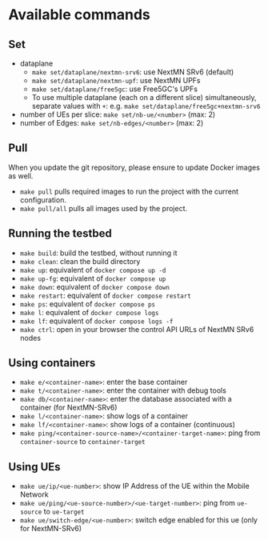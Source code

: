 # Available commands
## Set
- dataplane
  - `make set/dataplane/nextmn-srv6`: use NextMN SRv6 (default)
  - `make set/dataplane/nextmn-upf`: use NextMN UPFs
  - `make set/dataplane/free5gc`: use Free5GC's UPFs
  - To use multiple dataplane (each on a different slice) simultaneously, separate values with `+`: e.g. `make set/dataplane/free5gc+nextmn-srv6`
- number of UEs per slice: `make set/nb-ue/<number>` (max: 2)
- number of Edges: `make set/nb-edges/<number>` (max: 2)

## Pull
When you update the git repository, please ensure to update Docker images as well.
- `make pull` pulls required images to run the project with the current configuration.
- `make pull/all` pulls all images used by the project.

## Running the testbed
- `make build`: build the testbed, without running it
- `make clean`: clean the build directory
- `make up`: equivalent of `docker compose up -d`
- `make up-fg`: equivalent of `docker compose up`
- `make down`: equivalent of `docker compose down`
- `make restart`: equivalent of `docker compose restart`
- `make ps`: equivalent of `docker compose ps`
- `make l`: equivalent of `docker compose logs`
- `make lf`: equivalent of `docker compose logs -f`
- `make ctrl`: open in your browser the control API URLs of NextMN SRv6 nodes

## Using containers
- `make e/<container-name>`: enter the base container
- `make t/<container-name>`: enter the container with debug tools
- `make db/<container-name>`: enter the database associated with a container (for NextMN-SRv6)
- `make l/<container-name>`: show logs of a container
- `make lf/<container-name>`: show logs of a container (continuous)
- `make ping/<container-source-name>/<container-target-name>`: ping from `container-source` to `container-target`

## Using UEs
- `make ue/ip/<ue-number>`: show IP Address of the UE within the Mobile Network
- `make ue/ping/<ue-source-number>/<ue-target-number>`: ping from `ue-source` to `ue-target`
- `make ue/switch-edge/<ue-number>`: switch edge enabled for this ue (only for NextMN-SRv6)
